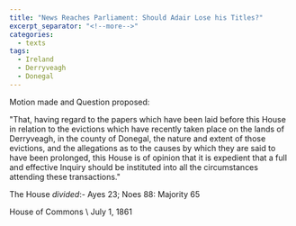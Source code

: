 ```yaml
---
title: "News Reaches Parliament: Should Adair Lose his Titles?"
excerpt_separator: "<!--more-->"
categories:
  - texts
tags:
  - Ireland
  - Derryveagh
  - Donegal
---
```

Motion made and Question proposed:

"That, having regard to the papers which have been laid before this House in relation to the evictions which have recently taken place on the lands of Derryveagh, in the county of Donegal, the nature and extent of those evictions, and the allegations as to the causes by which they are said to have been prolonged, this House is of opinion that it is expedient that a full and effective Inquiry should be instituted into all the circumstances attending these transactions."
<!--more-->

The House _divided_:- Ayes 23; Noes 88: Majority 65

House of Commons    \\
July 1, 1861    
